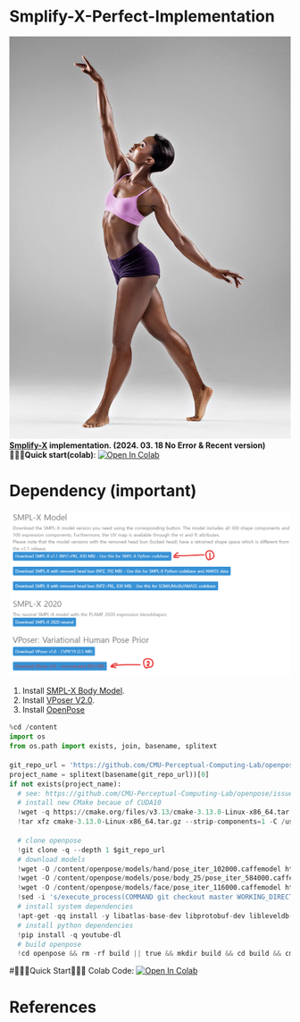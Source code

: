# Smplify-X-Perfect-Implementation
![img1](./data/images/sample.jpg)  
**[Smplify-X](https://github.com/vchoutas/smplify-x) implementation. (2024. 03. 18 No Error &amp; Recent version)**  
**🚶🏻‍♂️Quick start(colab)**: [![Open In Colab](https://colab.research.google.com/assets/colab-badge.svg)](https://colab.research.google.com/drive/1OoGEg8doFA3-3f_5XkA895C9xR9nf-ob?usp=sharing)
  
# Dependency (important)
![img2](./downloads/smplx.png)  
1. Install [SMPL-X Body Model](https://smpl-x.is.tue.mpg.de/).
2. Install [VPoser V2.0](https://smpl-x.is.tue.mpg.de/).
3. Install [OpenPose](https://github.com/svikramank/openpose)
```python
%cd /content
import os
from os.path import exists, join, basename, splitext

git_repo_url = 'https://github.com/CMU-Perceptual-Computing-Lab/openpose.git'
project_name = splitext(basename(git_repo_url))[0]
if not exists(project_name):
  # see: https://github.com/CMU-Perceptual-Computing-Lab/openpose/issues/949
  # install new CMake becaue of CUDA10
  !wget -q https://cmake.org/files/v3.13/cmake-3.13.0-Linux-x86_64.tar.gz
  !tar xfz cmake-3.13.0-Linux-x86_64.tar.gz --strip-components=1 -C /usr/local

  # clone openpose
  !git clone -q --depth 1 $git_repo_url
  # download models
  !wget -O /content/openpose/models/hand/pose_iter_102000.caffemodel https://polybox.ethz.ch/index.php/s/Oim76cuqrDVbdxm/download
  !wget -O /content/openpose/models/pose/body_25/pose_iter_584000.caffemodel https://polybox.ethz.ch/index.php/s/m5NQAhd7ukVPRoL/download
  !wget -O /content/openpose/models/face/pose_iter_116000.caffemodel https://polybox.ethz.ch/index.php/s/cEaF1FTpKjjJZbH/download
  !sed -i 's/execute_process(COMMAND git checkout master WORKING_DIRECTORY ${CMAKE_SOURCE_DIR}\/3rdparty\/caffe)/execute_process(COMMAND git checkout f019d0dfe86f49d1140961f8c7dec22130c83154 WORKING_DIRECTORY ${CMAKE_SOURCE_DIR}\/3rdparty\/caffe)/g' openpose/CMakeLists.txt
  # install system dependencies
  !apt-get -qq install -y libatlas-base-dev libprotobuf-dev libleveldb-dev libsnappy-dev libhdf5-serial-dev protobuf-compiler libgflags-dev libgoogle-glog-dev liblmdb-dev opencl-headers ocl-icd-opencl-dev libviennacl-dev
  # install python dependencies
  !pip install -q youtube-dl
  # build openpose
  !cd openpose && rm -rf build || true && mkdir build && cd build && cmake .. && make -j`nproc`
```

#🚶🏻‍♂️Quick Start🚶🏻‍♂️
Colab Code: [![Open In Colab](https://colab.research.google.com/assets/colab-badge.svg)](https://colab.research.google.com/drive/1OoGEg8doFA3-3f_5XkA895C9xR9nf-ob?usp=sharing)
  
# References
